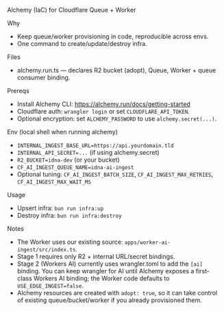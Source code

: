 Alchemy (IaC) for Cloudflare Queue + Worker

Why
- Keep queue/worker provisioning in code, reproducible across envs.
- One command to create/update/destroy infra.

Files
- alchemy.run.ts — declares R2 bucket (adopt), Queue, Worker + queue consumer binding.

Prereqs
- Install Alchemy CLI: https://alchemy.run/docs/getting-started
- Cloudflare auth: `wrangler login` or set `CLOUDFLARE_API_TOKEN`.
- Optional encryption: set `ALCHEMY_PASSWORD` to use `alchemy.secret(...)`.

Env (local shell when running alchemy)
- `INTERNAL_INGEST_BASE_URL=https://api.yourdomain.tld`
- `INTERNAL_API_SECRET=...` (if using alchemy.secret)
- `R2_BUCKET=idna-dev` (or your bucket)
- `CF_AI_INGEST_QUEUE_NAME=idna-ai-ingest`
- Optional tuning: `CF_AI_INGEST_BATCH_SIZE`, `CF_AI_INGEST_MAX_RETRIES`, `CF_AI_INGEST_MAX_WAIT_MS`

Usage
- Upsert infra: `bun run infra:up`
- Destroy infra: `bun run infra:destroy`

Notes
- The Worker uses our existing source: `apps/worker-ai-ingest/src/index.ts`.
- Stage 1 requires only R2 + internal URL/secret bindings.
- Stage 2 (Workers AI) currently uses wrangler.toml to add the `[ai]` binding. You can keep wrangler for AI until Alchemy exposes a first-class Workers AI binding; the Worker code defaults to `USE_EDGE_INGEST=false`.
- Alchemy resources are created with `adopt: true`, so it can take control of existing queue/bucket/worker if you already provisioned them.

